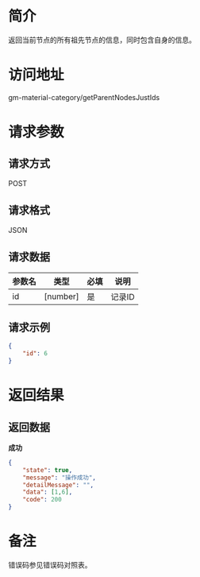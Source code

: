 # 简介
返回当前节点的所有祖先节点的信息，同时包含自身的信息。

# 访问地址
gm-material-category/getParentNodesJustIds

# 请求参数

## 请求方式
POST

## 请求格式
JSON

## 请求数据
|参数名|类型|必填|说明|
|-|-|-|-|
|id|[number]|是|记录ID|

## 请求示例
```json
{
	"id": 6
}
```

# 返回结果
## 返回数据
**成功**
```json
{
    "state": true,
    "message": "操作成功",
    "detailMessage": "",
    "data": [1,6],
    "code": 200
}
```

# 备注
错误码参见错误码对照表。